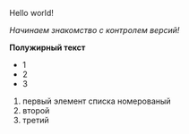 Hello world!


*Начинаем знакомство с контролем версий!*

**Полужирный текст**

* 1
* 2
* 3
1. первый элемент списка номерованый
2. второй
3. третий